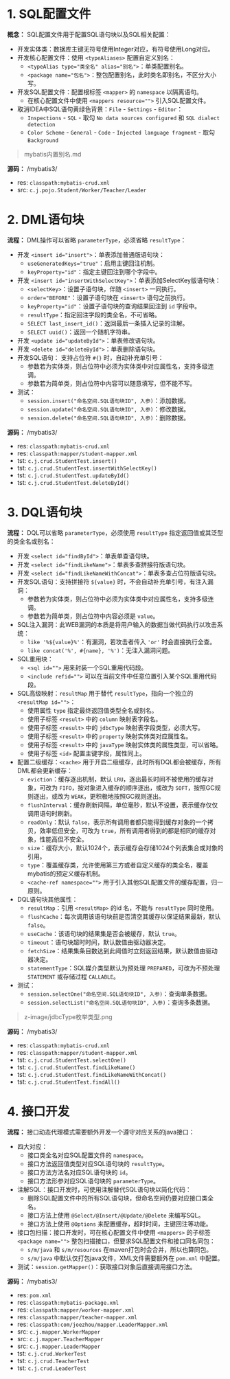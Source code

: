 # 1. SQL配置文件

**概念：** SQL配置文件用于配置SQL语句块以及SQL相关配置：
- 开发实体类：数据库主键无符号使用Integer对应，有符号使用Long对应。
- 开发核心配置文件：使用 `<typeAliases>` 配置自定义别名：
    - `<typeAlias type="类全名" alias="别名">`：单类配置别名。
    - `<package name="包名">`：整包配置别名，此时类名即别名，不区分大小写。
- 开发SQL配置文件：配置根标签 `<mapper>` 的 `namespace` 以隔离语句。 
    - 在核心配置文件中使用 `<mappers resource="">` 引入SQL配置文件。
- 取消IDEA中SQL语句黄绿色背景：`File` - `Settings` - `Editor`：
    - `Inspections` - `SQL` - 取勾 `No data sources configured` 和 `SQL dialect detection`
    - `Color Scheme` - `General` - `Code` - `Injected language fragment` - 取勾 `Background`

> mybatis内置别名.md

**源码：** /mybatis3/
- res: `classpath:mybatis-crud.xml`
- src: `c.j.pojo.Student/Worker/Teacher/Leader`

# 2. DML语句块

**流程：** DML操作可以省略 `parameterType`，必须省略 `resultType`：
- 开发 `<insert id="insert">`：单表添加普通版语句块：
    - `useGeneratedKeys="true"`：启用主键回注机制。
    - `keyProperty="id"`：指定主键回注到哪个字段中。
- 开发 `<insert id="insertWithSelectKey">`：单表添加SelectKey版语句块：
    - `<selectKey>`：设置子语句块，伴随 `<insert>` 一同执行。
    - `order="BEFORE"`：设置子语句块在 `<insert>` 语句之前执行。
    - `keyProperty="id"`：设置子语句块的查询结果回注到 `id` 字段中。
    - `resultType`：指定回注字段的类全名，不可省略。
    - `SELECT last_insert_id()`：返回最后一条插入记录的注解。
    - `SELECT uuid()`：返回一个随机字符串。
- 开发 `<update id="updateById">`：单表修改语句块。
- 开发 `<delete id="deleteById">`：单表删除语句块。
- 开发SQL语句： 支持占位符 `#{}` 时，自动补充单引号：
    - 参数若为实体类，则占位符中必须为实体类中对应属性名，支持多级连调。
    - 参数若为简单类，则占位符中内容可以随意填写，但不能不写。
- 测试：
    - `session.insert("命名空间.SQL语句块ID", 入参)`：添加数据。
    - `session.update("命名空间.SQL语句块ID", 入参)`：修改数据。
    - `session.delete("命名空间.SQL语句块ID", 入参)`：删除数据。

**源码：** /mybatis3/
- res: `classpath:mybatis-crud.xml`
- res: `classpath:mapper/student-mapper.xml`
- tst: `c.j.crud.StudentTest.insert()`
- tst: `c.j.crud.StudentTest.insertWithSelectKey()`
- tst: `c.j.crud.StudentTest.updateById()`
- tst: `c.j.crud.StudentTest.deleteById()`

# 3. DQL语句块

**流程：** DQL可以省略 `parameterType`，必须使用 `resultType` 指定返回值或其泛型的类全名或别名：
- 开发 `<select id="findById">`：单表单查语句块。
- 开发 `<select id="findLikeName">`：单表多查拼接符版语句块。
- 开发 `<select id="findLikeNameWithConcat">`：单表多查占位符版语句块。
- 开发SQL语句：支持拼接符 `${value}` 时，不会自动补充单引号，有注入漏洞：
    - 参数若为实体类，则占位符中必须为实体类中对应属性名，支持多级连调。
    - 参数若为简单类，则占位符中内容必须是 `value`。
- SQL注入漏洞：此WEB漏洞的本质是将用户输入的数据当做代码执行以攻击系统：
    - `like '%${value}%'`：有漏洞，若攻击者传入 `'or'` 时会直接执行全查。
    - `like concat('%', #{name}, '%')`：无注入漏洞问题。
- SQL重用块：
    - `<sql id="">` 用来封装一个SQL重用代码段。
    - `<include refid="">` 可以在当前文件中任意位置引入某个SQL重用代码段。
- SQL高级映射：`resultMap` 用于替代 `resultType`，指向一个独立的 `<resultMap id="">`：
    - 使用属性 `type` 指定最终返回值类型全名或别名。
    - 使用子标签 `<result>` 中的 `column` 映射表字段名。
    - 使用子标签 `<result>` 中的 `jdbcType` 映射表字段类型，必须大写。
    - 使用子标签 `<result>` 中的 `property` 映射实体类对应属性名。
    - 使用子标签 `<result>` 中的 `javaType` 映射实体类的属性类型，可以省略。
    - 使用子标签 `<id>` 配置主键字段，属性同上。
- 配置二级缓存：`<cache>` 用于开启二级缓存，此时所有DQL都会被缓存，所有DML都会更新缓存：
    - `eviction`：缓存逐出机制，默认 `LRU`，逐出最长时间不被使用的缓存对象，可改为 `FIFO`，按对象进入缓存的顺序逐出，或改为 `SOFT`，按照GC规则逐出，或改为 `WEAK`，更积极地按照GC规则逐出。
    - `flushInterval`：缓存刷新间隔，单位毫秒，默认不设置，表示缓存仅仅调用语句时刷新。
    - `readOnly`：默认 `false`，表示所有调用者都只能得到缓存对象的一个拷贝，效率低但安全，可改为 `true`，所有调用者得到的都是相同的缓存对象，性能高但不安全。
    - `size`：缓存大小，默认1024个，表示缓存会存储1024个列表集合或对象的引用。
    - `type`：覆盖缓存类，允许使用第三方或者自定义缓存的类全名，覆盖mybatis的预定义缓存机制。
    - `<cache-ref namespace="">` 用于引入其他SQL配置文件的缓存配置，归一原则。
- DQL语句块其他属性：
    - `resultMap`：引用 `<resultMap>` 的id 名，不能与 `resultType` 同时使用。 
    - `flushCache`：每次调用该语句块前是否清空其缓存以保证结果最新，默认 `false`。
    - `useCache`：该语句块的结果集是否会被缓存，默认 `true`。
    - `timeout`：语句块超时时间，默认数值由驱动器决定。
    - `fetchSize`：结果集条目数达到此阈值时立刻返回结果，默认数值由驱动器决定。
    - `statementType`：SQL媒介类型默认为预处理 `PREPARED`，可改为不预处理 `STATEMENT` 或存储过程 `CALLABLE`。
- 测试：
    - `session.selectOne("命名空间.SQL语句块ID", 入参)`：查询单条数据。
    - `session.selectList("命名空间.SQL语句块ID", 入参)`：查询多条数据。

> z-image/jdbcType枚举类型.png

**源码：** /mybatis3/
- res: `classpath:mybatis-crud.xml`
- res: `classpath:mapper/student-mapper.xml`
- tst: `c.j.crud.StudentTest.selectOne()`
- tst: `c.j.crud.StudentTest.findLikeName()`
- tst: `c.j.crud.StudentTest.findLikeNameWithConcat()`
- tst: `c.j.crud.StudentTest.findAll()`

# 4. 接口开发

**流程：** 接口动态代理模式需要额外开发一个遵守对应关系的java接口：
- 四大对应：
    - 接口类全名对应SQL配置文件的 `namespace`。
    - 接口方法返回值类型对应SQL语句块的 `resultType`。
    - 接口方法方法名对应SQL语句块的 `id`。
    - 接口方法形参对应SQL语句块的 `parameterType`。
- 注解SQL：接口开发时，可使用注解替代SQL语句块以简化代码：
    - 删除SQL配置文件中的所有SQL语句块，但命名空间仍要对应接口类全名。
    - 接口方法上使用 `@Select/@Insert/@Update/@Delete` 来编写SQL。
    - 接口方法上使用 `@Options` 来配置缓存，超时时间，主键回注等功能。
- 接口包扫描：接口开发时，可在核心配置文件中使用 `<mappers>` 的子标签 `<package name="">` 整包扫描接口，但要求SQL配置文件和接口同名同包：
    - `s/m/java` 和 `s/m/resources` 在maven打包时会合并，所以也算同包。
    - `s/m/java` 中默认仅打包java文件，XML文件需要额外在 `pom.xml` 中配置。
- 测试：`session.getMapper()`：获取接口对象后直接调用接口方法。

**源码：** /mybatis3/
- res: `pom.xml`
- res: `classpath:mybatis-package.xml`
- res: `classpath:mapper/worker-mapper.xml`
- res: `classpath:mapper/teacher-mapper.xml`
- res: `classpath:com/joezhou/mapper.LeaderMapper.xml`
- src: `c.j.mapper.WorkerMapper`
- src: `c.j.mapper.TeacherMapper`
- src: `c.j.mapper.LeaderMapper`
- tst: `c.j.crud.WorkerTest`
- tst: `c.j.crud.TeacherTest`
- tst: `c.j.crud.LeaderTest`